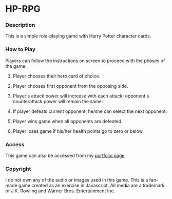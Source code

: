 # HP-RPG

### Description

This is a simple role-playing game with Harry Potter character cards.

### How to Play

Players can follow the instructions on screen to proceed with the phases of the game:

1. Player chooses their hero card of choice.

2. Player chooses first opponent from the opposing side.

3. Player's attack power will increase with each attack; opponent's counterattack power will remain the same.

4. If player defeats current opponent, he/she can select the next opponent.

5. Player wins game when all opponents are defeated.

6. Player loses game if his/her health points go to zero or below.

### Access

This game can also be accessed from my [portfolio page](https://jkhwu.github.io/Responsive-Portfolio/portfolio.html?vs=1)

### Copyright

I do not own any of the audio or images used in this game. This is a fan-made game created as an exercise in Javascript. All media are a trademark of J.K. Rowling and Warner Bros. Entertainment Inc.
